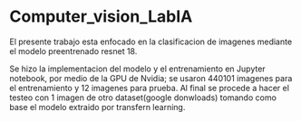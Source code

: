 # Computer_vision_LabIA

El presente trabajo esta enfocado en la clasificacion de imagenes mediante el modelo preentrenado resnet 18.

Se hizo la implementacion del modelo y el entrenamiento en Jupyter notebook, por medio de la GPU de Nvidia; se usaron 440101 imagenes para el entrenamiento y 12 imagenes para prueba.
Al final se procede a hacer el testeo con 1 imagen de otro dataset(google donwloads) tomando como base el modelo extraido por transfern learning.
